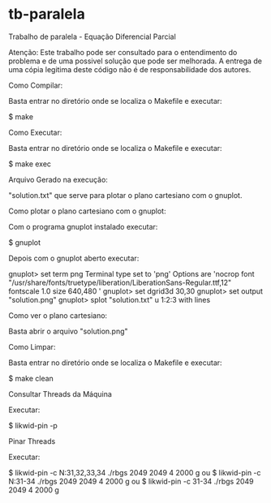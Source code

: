 tb-paralela
===========

Trabalho de paralela - Equação Diferencial Parcial

Atenção: Este trabalho pode ser consultado para o entendimento
do problema e de uma possivel solução que pode ser melhorada.
A entrega de uma cópia legitima deste código não é de
responsabilidade dos autores.

Como Compilar:

Basta entrar no diretório onde se localiza o Makefile e executar:

$ make

Como Executar:

Basta entrar no diretório onde se localiza o Makefile e executar:

$ make exec


Arquivo Gerado na execução:

"solution.txt" que serve para plotar o plano cartesiano com o gnuplot.


Como plotar o plano cartesiano com o gnuplot:

Com o programa gnuplot instalado executar:

$ gnuplot

Depois com o gnuplot aberto executar:

gnuplot> set term png
Terminal type set to 'png'
Options are 'nocrop font "/usr/share/fonts/truetype/liberation/LiberationSans-Regular.ttf,12" fontscale 1.0 size 640,480 '
gnuplot> set dgrid3d 30,30
gnuplot> set output "solution.png"
gnuplot> splot "solution.txt" u 1:2:3 with lines


Como ver o plano cartesiano:

Basta abrir o arquivo "solution.png"


Como Limpar:

Basta entrar no diretório onde se localiza o Makefile e executar:

$ make clean


Consultar Threads da Máquina

Executar:

$ likwid-pin -p


Pinar Threads

Executar:

$ likwid-pin -c N:31,32,33,34  ./rbgs 2049 2049 4 2000 g
ou
$ likwid-pin -c N:31-34  ./rbgs 2049 2049 4 2000 g
ou
$ likwid-pin -c 31-34  ./rbgs 2049 2049 4 2000 g

